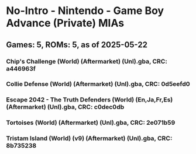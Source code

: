 # No-Intro - Nintendo - Game Boy Advance (Private) MIAs
## Games: 5, ROMs: 5, as of 2025-05-22

### Chip's Challenge (World) (Aftermarket) (Unl).gba, CRC: a446963f
### Collie Defense (World) (Aftermarket) (Unl).gba, CRC: 0d5eefd0
### Escape 2042 - The Truth Defenders (World) (En,Ja,Fr,Es) (Aftermarket) (Unl).gba, CRC: c0dec0db
### Tortoises (World) (Aftermarket) (Unl).gba, CRC: 2e071b59
### Tristam Island (World) (v9) (Aftermarket) (Unl).gba, CRC: 8b735238
